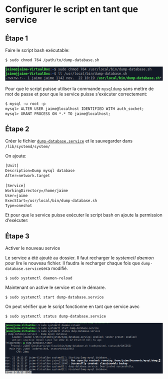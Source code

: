 # Configurer le script en tant que service

<!-- https://tecadmin.net/run-shell-script-as-systemd-service -->

## Étape 1

Faire le script bash exécutable:
```shell
$ sudo chmod 764 /path/to/dump-database.sh
```

![14](images/14.png)

Pour que le script puisse utiliser la commande `mysqldump` sans mettre de mot de passe  et pour que le service puisse s'exécuter correctement:

```shell
$ mysql -u root -p
mysql> ALTER USER jaime@localhost IDENTIFIED WITH auth_socket;
mysql> GRANT PROCESS ON *.* TO jaime@localhost;
```

## Étape 2

Créer le fichier [`dump-database.service`](dump-database.service) et le sauvegarder dans `/lib/systemd/system/`

On ajoute:
```
[Unit]
Description=Dump mysql database
After=network.target

[Service]
WorkingDirectory=/home/jaime
User=jaime
ExecStart=/usr/local/bin/dump-database.sh
Type=oneshot
```

Et pour que le service puisse exécuter le script bash on ajoute la permission d'exécuter:

## Étape 3

Activer le nouveau service

Le service a été ajouté au dossier. Il faut recharger le *systemctl daemon* pour lire le nouveau fichier.
Il faudra le recharger chaque fois que `dump-database.service`sera modifié.
```shell
$ sudo systemctl daemon-reload
```

Maintenant on active le service et on le démarre.
```shell
$ sudo systemctl start dump-database.service
```

On peut vérifier que le script fonctionne en tant que service avec
```shell
$ sudo systemctl status dump-database.service
```

![15](images/15.png)